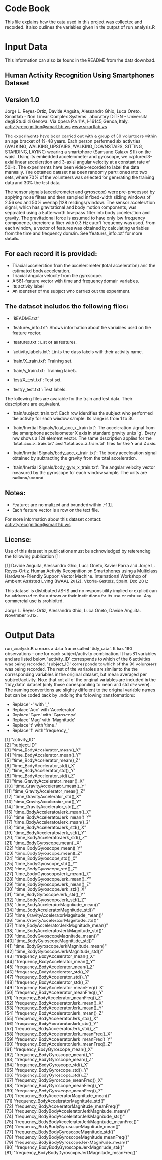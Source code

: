 # Code Book
This file explains how the data used in this project was collected and recorded. It also outlines the variables given in the output of run_analysis.R

# Input Data

This information can also be found in the README from the data download.

## Human Activity Recognition Using Smartphones Dataset
## Version 1.0

Jorge L. Reyes-Ortiz, Davide Anguita, Alessandro Ghio, Luca Oneto.
Smartlab - Non Linear Complex Systems Laboratory
DITEN - Università degli Studi di Genova.
Via Opera Pia 11A, I-16145, Genoa, Italy.
activityrecognition@smartlab.ws
www.smartlab.ws

The experiments have been carried out with a group of 30 volunteers within an age bracket of 19-48 years. Each person performed six activities (WALKING, WALKING_UPSTAIRS, WALKING_DOWNSTAIRS, SITTING, STANDING, LAYING) wearing a smartphone (Samsung Galaxy S II) on the waist. Using its embedded accelerometer and gyroscope, we captured 3-axial linear acceleration and 3-axial angular velocity at a constant rate of 50Hz. The experiments have been video-recorded to label the data manually. The obtained dataset has been randomly partitioned into two sets, where 70% of the volunteers was selected for generating the training data and 30% the test data. 

The sensor signals (accelerometer and gyroscope) were pre-processed by applying noise filters and then sampled in fixed-width sliding windows of 2.56 sec and 50% overlap (128 readings/window). The sensor acceleration signal, which has gravitational and body motion components, was separated using a Butterworth low-pass filter into body acceleration and gravity. The gravitational force is assumed to have only low frequency components, therefore a filter with 0.3 Hz cutoff frequency was used. From each window, a vector of features was obtained by calculating variables from the time and frequency domain. See 'features_info.txt' for more details. 

## For each record it is provided:
- Triaxial acceleration from the accelerometer (total acceleration) and the estimated body acceleration.
- Triaxial Angular velocity from the gyroscope. 
- A 561-feature vector with time and frequency domain variables. 
- Its activity label. 
- An identifier of the subject who carried out the experiment.

## The dataset includes the following files:
- 'README.txt'

- 'features_info.txt': Shows information about the variables used on the feature vector.

- 'features.txt': List of all features.

- 'activity_labels.txt': Links the class labels with their activity name.

- 'train/X_train.txt': Training set.

- 'train/y_train.txt': Training labels.

- 'test/X_test.txt': Test set.

- 'test/y_test.txt': Test labels.

The following files are available for the train and test data. Their descriptions are equivalent. 

- 'train/subject_train.txt': Each row identifies the subject who performed the activity for each window sample. Its range is from 1 to 30. 

- 'train/Inertial Signals/total_acc_x_train.txt': The acceleration signal from the smartphone accelerometer X axis in standard gravity units 'g'. Every row shows a 128 element vector. The same description applies for the 'total_acc_x_train.txt' and 'total_acc_z_train.txt' files for the Y and Z axis. 

- 'train/Inertial Signals/body_acc_x_train.txt': The body acceleration signal obtained by subtracting the gravity from the total acceleration. 

- 'train/Inertial Signals/body_gyro_x_train.txt': The angular velocity vector measured by the gyroscope for each window sample. The units are radians/second. 

## Notes: 
- Features are normalized and bounded within [-1,1].
- Each feature vector is a row on the text file.

For more information about this dataset contact: activityrecognition@smartlab.ws

## License:
Use of this dataset in publications must be acknowledged by referencing the following publication [1] 

[1] Davide Anguita, Alessandro Ghio, Luca Oneto, Xavier Parra and Jorge L. Reyes-Ortiz. Human Activity Recognition on Smartphones using a Multiclass Hardware-Friendly Support Vector Machine. International Workshop of Ambient Assisted Living (IWAAL 2012). Vitoria-Gasteiz, Spain. Dec 2012

This dataset is distributed AS-IS and no responsibility implied or explicit can be addressed to the authors or their institutions for its use or misuse. Any commercial use is prohibited.

Jorge L. Reyes-Ortiz, Alessandro Ghio, Luca Oneto, Davide Anguita. November 2012.

# Output Data
run_analysis.R creates a data frame called 'tidy_data'. It has 180 observations - one for each subject/activity combination. It has 81 variables and are listed below. 'activity_ID' corresponds to which of the 6 activities was being recorded. 'subject_ID' corresponds to which of the 30 volunteers was being recorded. The rest of the variables are similar to the the corresponding variables in the original dataset, but mean averaged per subject/activity. Note that not all of the original variables are included in the 'tidy_data' dataset (only those corresponding to mean and std dev were). The naming conventions are slightly different to the original variable names but can be coded back by undoing the following transformations:
* Replace '-' with '_'
* Replace 'Acc' with 'Accelerator'
* Replace 'Gyro' with 'Gyroscope'
* Replace 'Mag' with 'Magnitude'
* Replace 't' with 'time_'
* Replace 'f' with 'frequency_'

 [1] "activity_ID"                                          
 [2] "subject_ID"                                           
 [3] "time_BodyAccelerator_mean()_X"                        
 [4] "time_BodyAccelerator_mean()_Y"                        
 [5] "time_BodyAccelerator_mean()_Z"                        
 [6] "time_BodyAccelerator_std()_X"                         
 [7] "time_BodyAccelerator_std()_Y"                         
 [8] "time_BodyAccelerator_std()_Z"                         
 [9] "time_GravityAccelerator_mean()_X"                     
[10] "time_GravityAccelerator_mean()_Y"                     
[11] "time_GravityAccelerator_mean()_Z"                     
[12] "time_GravityAccelerator_std()_X"                      
[13] "time_GravityAccelerator_std()_Y"                      
[14] "time_GravityAccelerator_std()_Z"                      
[15] "time_BodyAcceleratorJerk_mean()_X"                    
[16] "time_BodyAcceleratorJerk_mean()_Y"                    
[17] "time_BodyAcceleratorJerk_mean()_Z"                    
[18] "time_BodyAcceleratorJerk_std()_X"                     
[19] "time_BodyAcceleratorJerk_std()_Y"                     
[20] "time_BodyAcceleratorJerk_std()_Z"                     
[21] "time_BodyGyroscope_mean()_X"                          
[22] "time_BodyGyroscope_mean()_Y"                          
[23] "time_BodyGyroscope_mean()_Z"                          
[24] "time_BodyGyroscope_std()_X"                           
[25] "time_BodyGyroscope_std()_Y"                           
[26] "time_BodyGyroscope_std()_Z"                           
[27] "time_BodyGyroscopeJerk_mean()_X"                      
[28] "time_BodyGyroscopeJerk_mean()_Y"                      
[29] "time_BodyGyroscopeJerk_mean()_Z"                      
[30] "time_BodyGyroscopeJerk_std()_X"                       
[31] "time_BodyGyroscopeJerk_std()_Y"                       
[32] "time_BodyGyroscopeJerk_std()_Z"                       
[33] "time_BodyAcceleratorMagnitude_mean()"                 
[34] "time_BodyAcceleratorMagnitude_std()"                  
[35] "time_GravityAcceleratorMagnitude_mean()"              
[36] "time_GravityAcceleratorMagnitude_std()"               
[37] "time_BodyAcceleratorJerkMagnitude_mean()"             
[38] "time_BodyAcceleratorJerkMagnitude_std()"              
[39] "time_BodyGyroscopeMagnitude_mean()"                   
[40] "time_BodyGyroscopeMagnitude_std()"                    
[41] "time_BodyGyroscopeJerkMagnitude_mean()"               
[42] "time_BodyGyroscopeJerkMagnitude_std()"                
[43] "frequency_BodyAccelerator_mean()_X"                   
[44] "frequency_BodyAccelerator_mean()_Y"                   
[45] "frequency_BodyAccelerator_mean()_Z"                   
[46] "frequency_BodyAccelerator_std()_X"                    
[47] "frequency_BodyAccelerator_std()_Y"                    
[48] "frequency_BodyAccelerator_std()_Z"                    
[49] "frequency_BodyAccelerator_meanFreq()_X"               
[50] "frequency_BodyAccelerator_meanFreq()_Y"               
[51] "frequency_BodyAccelerator_meanFreq()_Z"               
[52] "frequency_BodyAcceleratorJerk_mean()_X"               
[53] "frequency_BodyAcceleratorJerk_mean()_Y"               
[54] "frequency_BodyAcceleratorJerk_mean()_Z"               
[55] "frequency_BodyAcceleratorJerk_std()_X"                
[56] "frequency_BodyAcceleratorJerk_std()_Y"                
[57] "frequency_BodyAcceleratorJerk_std()_Z"                
[58] "frequency_BodyAcceleratorJerk_meanFreq()_X"           
[59] "frequency_BodyAcceleratorJerk_meanFreq()_Y"           
[60] "frequency_BodyAcceleratorJerk_meanFreq()_Z"           
[61] "frequency_BodyGyroscope_mean()_X"                     
[62] "frequency_BodyGyroscope_mean()_Y"                     
[63] "frequency_BodyGyroscope_mean()_Z"                     
[64] "frequency_BodyGyroscope_std()_X"                      
[65] "frequency_BodyGyroscope_std()_Y"                      
[66] "frequency_BodyGyroscope_std()_Z"                      
[67] "frequency_BodyGyroscope_meanFreq()_X"                 
[68] "frequency_BodyGyroscope_meanFreq()_Y"                 
[69] "frequency_BodyGyroscope_meanFreq()_Z"                 
[70] "frequency_BodyAcceleratorMagnitude_mean()"            
[71] "frequency_BodyAcceleratorMagnitude_std()"             
[72] "frequency_BodyAcceleratorMagnitude_meanFreq()"        
[73] "frequency_BodyBodyAcceleratorJerkMagnitude_mean()"    
[74] "frequency_BodyBodyAcceleratorJerkMagnitude_std()"     
[75] "frequency_BodyBodyAcceleratorJerkMagnitude_meanFreq()"    
[76] "frequency_BodyBodyGyroscopeMagnitude_mean()"          
[77] "frequency_BodyBodyGyroscopeMagnitude_std()"           
[78] "frequency_BodyBodyGyroscopeMagnitude_meanFreq()"      
[79] "frequency_BodyBodyGyroscopeJerkMagnitude_mean()"      
[80] "frequency_BodyBodyGyroscopeJerkMagnitude_std()"       
[81] "frequency_BodyBodyGyroscopeJerkMagnitude_meanFreq()"

